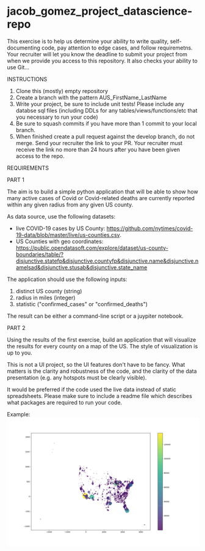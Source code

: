 # jacob_gomez_project_datascience-repo

This exercise is to help us determine your ability to write quality, self-documenting code, pay attention to edge cases, and follow requiremetns. Your recruiter will let you know the deadline to submit your project from when we provide you access to this repository. It also checks your ability to use Git...

INSTRUCTIONS
1. Clone this (mostly) empty repository
2. Create a branch with the pattern AUS_FirstName_LastName
3. Write your project, be sure to include unit tests! Please include any databse sql files (including DDLs for any tables/views/functions/etc that you necessary to run your code)
4. Be sure to squash commits if you have more than 1 commit to your local branch.
5. When finished create a pull request against the develop branch, do not merge. Send your recruiter the link to your PR. Your recruiter must receive the link no more than 24 hours after you have been given access to the repo.

REQUIREMENTS

PART 1

The aim is to build a simple python application that will be able to show how many active cases of Covid 
or Covid-related deaths are currently reported within any given radius from any given US county.

As data source, use the following datasets:
- live COVID-19 cases by US County: https://github.com/nytimes/covid-19-data/blob/master/live/us-counties.csv.
- US Counties with geo coordinates: https://public.opendatasoft.com/explore/dataset/us-county-boundaries/table/?disjunctive.statefp&disjunctive.countyfp&disjunctive.name&disjunctive.namelsad&disjunctive.stusab&disjunctive.state_name

The application should use the following inputs: 
1. distinct US county (string) 
2. radius in miles (integer)
3. statistic ("confirmed_cases" or "confirmed_deaths")

The result can be either a command-line script or a juypiter notebook.

PART 2

Using the results of the first exercise, build an application that will visualize the results for every county on a map of the US. The style of visualization is up to you.

This is not a UI project, so the UI features don't have to be fancy. What matters is the clarity and robustness of the code, and the clarity of the data presentation (e.g. any hotspots must be clearly visible).

It would be preferred if the code used the live data instead of static spreadsheets. Please make sure to include a readme file which describes what packages are required to run your code.


Example:
![Screenshot](example.png)

